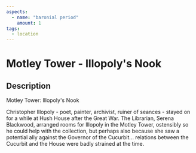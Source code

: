 ```yaml
---
aspects: 
  - name: "baronial period"
    amount: 1
tags:
  - location
---
```


# Motley Tower - Illopoly's Nook

## Description
Motley Tower: Illopoly's Nook

Christopher Illopoly - poet, painter, archivist, ruiner of seances - stayed on for a while at Hush House after the Great War. The Librarian, Serena Blackwood, arranged rooms for Illopoly in the Motley Tower, ostensibly so he could help with the collection, but perhaps also because she saw a potential ally against the Governor of the Cucurbit... relations between the Cucurbit and the House were badly strained at the time. 